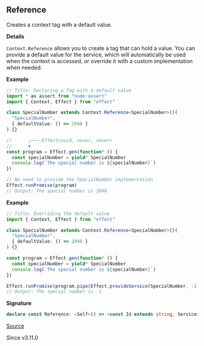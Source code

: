 ## Reference

Creates a context tag with a default value.

**Details**

`Context.Reference` allows you to create a tag that can hold a value. You can
provide a default value for the service, which will automatically be used
when the context is accessed, or override it with a custom implementation
when needed.

**Example**

```ts
// Title: Declaring a Tag with a default value
import * as assert from "node:assert"
import { Context, Effect } from "effect"

class SpecialNumber extends Context.Reference<SpecialNumber>()(
  "SpecialNumber",
  { defaultValue: () => 2048 }
) {}

//      ┌─── Effect<void, never, never>
//      ▼
const program = Effect.gen(function* () {
  const specialNumber = yield* SpecialNumber
  console.log(`The special number is ${specialNumber}`)
})

// No need to provide the SpecialNumber implementation
Effect.runPromise(program)
// Output: The special number is 2048
```

**Example**

```ts
// Title: Overriding the default value
import { Context, Effect } from "effect"

class SpecialNumber extends Context.Reference<SpecialNumber>()(
  "SpecialNumber",
  { defaultValue: () => 2048 }
) {}

const program = Effect.gen(function* () {
  const specialNumber = yield* SpecialNumber
  console.log(`The special number is ${specialNumber}`)
})

Effect.runPromise(program.pipe(Effect.provideService(SpecialNumber, -1)))
// Output: The special number is -1
```

**Signature**

```ts
declare const Reference: <Self>() => <const Id extends string, Service>(id: Id, options: { readonly defaultValue: () => Service; }) => ReferenceClass<Self, Id, Service>
```

[Source](https://github.com/Effect-TS/effect/tree/main/packages/effect/src/Context.ts#L566)

Since v3.11.0